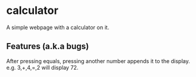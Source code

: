 # calculator
A simple webpage with a calculator on it.

## Features (a.k.a bugs)
After pressing equals, pressing another number appends it to the display. e.g. 3,+,4,=,2 will display 72.
